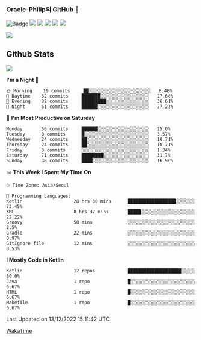 ### Oracle-Philip의 GitHub 👋

![Badge](http://img.shields.io/badge/-Java-black?style=flat-square)
<img src="https://img.shields.io/badge/ -Kotlin-black?style=flat-square&logo=Kotlin&logoColor=#7F52FF"/></a>
<img src="https://img.shields.io/badge/ -Dart-black?style=flat-square&logo=Dart&logoColor=#0175C2"/></a>
<img src="https://img.shields.io/badge/ -Android-black?style=flat-square&logo=Android&logoColor=#3DDC84"/></a>
<img src="https://img.shields.io/badge/ -Flutter-black?style=flat-square&logo=Flutter&logoColor=#02569B"/></a>
<img src="https://img.shields.io/badge/ -Firebase-black?style=flat-square&logo=Firebase&logoColor=#FFCA28"/></a>

<img src="https://img.shields.io/badge/ -BLE-black?style=flat-square&logo=Bluetooth&logoColor=#0082FC"/></a>

<!--
<img src="https://img.shields.io/badge/ -STM32F103-black?style=flat-square&logo=STMicroelectronics&logoColor=#03234B"/></a>
<img src="https://img.shields.io/badge/ -Qt-black?style=flat-square&logo=Qt&logoColor=#41CD52"/></a>
-->

<!--
![Badge](http://img.shields.io/badge/-Java-black?style=flat-square)
![Badge](http://img.shields.io/badge/-Koltin-black?style=flat-square)
![Badge](http://img.shields.io/badge/-Dart-black?style=flat-square)
![Badge](http://img.shields.io/badge/-Android-black?style=flat-square)
![Badge](http://img.shields.io/badge/-Flutter-black?style=flat-square)
![Badge](http://img.shields.io/badge/-Firebase-black?style=flat-square)
-->

## Github Stats  
<div align="left"><img src="https://github-readme-stats.vercel.app/api?username=Oracle-Philip&show_icons=true&count_private=true&hide_border=true" align="center" /></div>


<!--START_SECTION:waka-->
**I'm a Night 🦉** 

```text
🌞 Morning    19 commits     ██░░░░░░░░░░░░░░░░░░░░░░░   8.48% 
🌆 Daytime    62 commits     ███████░░░░░░░░░░░░░░░░░░   27.68% 
🌃 Evening    82 commits     █████████░░░░░░░░░░░░░░░░   36.61% 
🌙 Night      61 commits     ██████░░░░░░░░░░░░░░░░░░░   27.23%

```
📅 **I'm Most Productive on Saturday** 

```text
Monday       56 commits     ██████░░░░░░░░░░░░░░░░░░░   25.0% 
Tuesday      8 commits      █░░░░░░░░░░░░░░░░░░░░░░░░   3.57% 
Wednesday    24 commits     ██░░░░░░░░░░░░░░░░░░░░░░░   10.71% 
Thursday     24 commits     ██░░░░░░░░░░░░░░░░░░░░░░░   10.71% 
Friday       3 commits      ░░░░░░░░░░░░░░░░░░░░░░░░░   1.34% 
Saturday     71 commits     ████████░░░░░░░░░░░░░░░░░   31.7% 
Sunday       38 commits     ████░░░░░░░░░░░░░░░░░░░░░   16.96%

```


📊 **This Week I Spent My Time On** 

```text
⌚︎ Time Zone: Asia/Seoul

💬 Programming Languages: 
Kotlin                   28 hrs 30 mins      ██████████████████░░░░░░░   73.45% 
XML                      8 hrs 37 mins       █████░░░░░░░░░░░░░░░░░░░░   22.22% 
Groovy                   58 mins             ░░░░░░░░░░░░░░░░░░░░░░░░░   2.5% 
Gradle                   22 mins             ░░░░░░░░░░░░░░░░░░░░░░░░░   0.97% 
GitIgnore file           12 mins             ░░░░░░░░░░░░░░░░░░░░░░░░░   0.53%

```

**I Mostly Code in Kotlin** 

```text
Kotlin                   12 repos            ████████████████████░░░░░   80.0% 
Java                     1 repo              █░░░░░░░░░░░░░░░░░░░░░░░░   6.67% 
HTML                     1 repo              █░░░░░░░░░░░░░░░░░░░░░░░░   6.67% 
Makefile                 1 repo              █░░░░░░░░░░░░░░░░░░░░░░░░   6.67%

```



 Last Updated on 13/12/2022 15:11:42 UTC
<!--END_SECTION:waka-->


<!--
**Oracle-Philip/Oracle-Philip** is a ✨ _special_ ✨ repository because its `README.md` (this file) appears on your GitHub profile.

Here are some ideas to get you started:

- 🔭 I’m currently working on ...
- 🌱 I’m currently learning ...
- 👯 I’m looking to collaborate on ...
- 🤔 I’m looking for help with ...
- 💬 Ask me about ...
- 📫 How to reach me: ...
- 😄 Pronouns: ...
- ⚡ Fun fact: ...
-->


[WakaTime](https://wakatime.com/dashboard)

